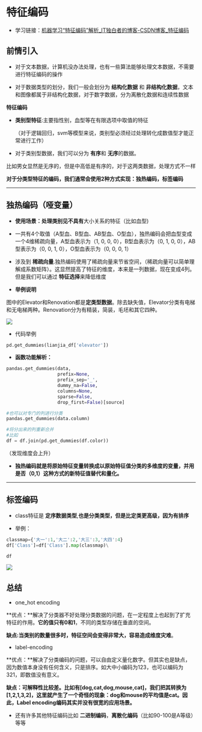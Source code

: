 # 特征编码

- 学习链接：[机器学习“特征编码”解析_IT独白者的博客-CSDN博客_特征编码](https://blog.csdn.net/sun_wangdong/article/details/82377284)

## **前情引入**

- 对于文本数据，计算机没办法处理，也有一些算法能够处理文本数据，不需要进行特征编码的操作

- 对于数据类型的划分，我们一般会划分为 **结构化数据** 和 **非结构化数据**，文本和图像都属于非结构化数据，对于数字数据，分为离散化数据和连续性数据



**特征编码**

- **类别型特征**:主要指性别，血型等在有限选项中取值的特征

  （对于逻辑回归，svm等模型来说，类别型必须经过处理转化成数值型才能正常进行工作）

- 对于类别型数据，我们可以分为 **有序**和 **无序**的数据。

​       比如男女显然是无序的，但是中高低是有序的，对于这两类数据，处理方式不一样



**对于分类型特征的编码，我们通常会使用2种方式实现：独热编码，标签编码**





------

## 独热编码（哑变量）

- **使用场景：**处理类别见**不具有**大小关系的特征（比如血型)



- 一共有4个取值（A型血、B型血、AB型血、O型血），独热编码会把血型变成一个4维稀疏向量，A型血表示为（1, 0, 0, 0），B型血表示为（0, 1, 0, 0），AB型表示为（0, 0, 1, 0），O型血表示为（0, 0, 0, 1）



- 涉及到 **稀疏向量**.独热编码使用了稀疏向量来节省空间，（稀疏向量可以简单理解成系数矩阵）。这显然提高了特征的维度，本来是一列数据，现在变成4列。但是我们可以通过 **特征选择**来降低维度



- **举例说明**

图中的Elevator和Renovation都是**定类型数据**。除去缺失值，Elevator分类有电梯和无电梯两种。Renovation分为有精装，简装，毛坯和其它四种。

![](https://s1.ax1x.com/2022/03/19/qAxP3t.png)

- 代码举例

```python
pd.get_dummies(lianjia_df['elevator'])
```



- **函数功能解析：**

```python
pandas.get_dummies(data,
                   prefix=None,
                   prefix_sep='_', 
                   dummy_na=False, 
                   columns=None, 
                   sparse=False,
                   drop_first=False)[source]

#也可以对专门的列进行分类
pandas.get_dummies(data.column)

#将分出来的列重新合并
#比如
df = df.join(pd.get_dummies(df.color))
```

（发现维度会上升）

- **独热编码就是将原始特征变量转换成以原始特征值分类的多维度的变量，并用是否（0,1）这种方式的新特征值替代和量化。**





------

## 标签编码

- class特征是 **定序数据类型**,**也是分类类型，但是比定类更高级，因为有排序**



- 举例：

```python
classmap={'大一':1,'大二':2,'大三':3,'大四':4}
df['Class']=df['Class'].map(classmap)\

df
```

![](https://s1.ax1x.com/2022/03/19/qEpOGd.png)





## 总结

- one_hot encoding

**优点：**解决了分类器不好处理分类数据的问题，在一定程度上也起到了扩充特征的作用。**它的值只有0和1**，不同的类型存储在垂直的空间。

**缺点:**当类别的数量很多时，特征空间会变得非常大，容易造成**维度灾难**。





- label-encoding

**优点：**解决了分类编码的问题，可以自由定义量化数字。但其实也是缺点，因为数值本身没有任何含义，只是排序。如大中小编码为123，也可以编码为321，即数值没有意义。

**缺点：**可解释性比较差。比如有[dog,cat,dog,mouse,cat]，我们把其转换为[1,2,1,3,2]，这里就产生了一个奇怪的现象：dog和mouse的平均值是cat。因此，Label encoding编码**其实并没有很宽的应用场景。**



- 还有许多其他特征编码比如 **二进制编码**，**离散化编码**（比如90-100是A等级）等等